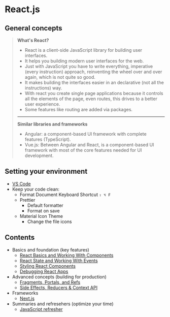 # React.js

## General concepts

> <b>What's React?</b>
>
> -   React is a client-side JavaScript library for building user interfaces.
> -   It helps you building modern user interfaces for the web.
> -   Just with JavaScript you have to write everything, imperative (every instruction) approach, reinventing the wheel over and over again, which is not quite so good.
> -   It makes building the interfaces easier in an declarative (not all the instructions) way.
> -   With react you create single page applications because it controls all the elements of the page, even routes, this drives to a better user experience.
> -   Some features like routing are added via packages.
>
> ---
>
> <b>Similar libraries and frameworks</b>
>
> -   Angular: a component-based UI framework with complete features (TypeScript).
> -   Vue.js: Between Angular and React, is a component-based UI framework with most of the core features needed for UI development.

## Setting your environment

-   [VS Code](https://code.visualstudio.com/)
-   Keep your code clean:
    -   Format Document Keyboard Shortcut `⇧ ⌥ F`
    -   Prettier
        -   Default formatter
        -   Format on save
    -   Material Icon Theme
        -   Change the file icons

## Contents

-   Basics and foundation (key features)
    -   [React Basics and Working With Components](./002-react-002.md)
    -   [React State and Working With Events](./002-react-003.md)
    -   [Styling React Components](./002-react-004.md)
    -   [Debugging React Apps](./002-react-005.md)
-   Advanced concepts (building for production)
    -   [Fragments, Portals, and Refs](./002-react-006.md)
    -   [Side Effects, Reducers & Context API](./002-react-007.md)
-   Frameworks
    -   [Next.js](002-react-030.md)
-   Summaries and refresehers (optimize your time)
    -   [JavaScript refresher](./002-react-001.md)
